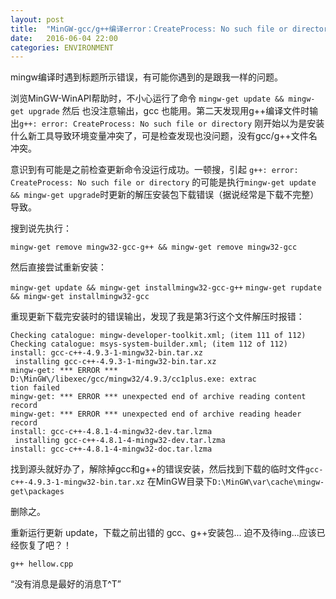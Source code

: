 ```yaml
---
layout: post
title:  "MinGW-gcc/g++编译error：CreateProcess: No such file or directory"
date:   2016-06-04 22:00
categories: ENVIRONMENT
---
```


mingw编译时遇到标题所示错误，有可能你遇到的是跟我一样的问题。



浏览MinGW-WinAPI帮助时，不小心运行了命令 `mingw-get update && mingw-get upgrade` 然后
也没注意输出，gcc 也能用。第二天发现用g++编译文件时输出`g++: error: CreateProcess: No such file or directory`
刚开始以为是安装什么新工具导致环境变量冲突了，可是检查发现也没问题，没有gcc/g++文件名冲突。

意识到有可能是之前检查更新命令没运行成功。一顿搜，引起 `g++: error: CreateProcess: No such file or directory` 的可能是执行`mingw-get update && mingw-get upgrade`时更新的解压安装包下载错误（据说经常是下载不完整）导致。


搜到说先执行：

`mingw-get remove mingw32-gcc-g++ && mingw-get remove mingw32-gcc`

然后直接尝试重新安装：

`mingw-get update && mingw-get installmingw32-gcc-g++`
`mingw-get rupdate && mingw-get installmingw32-gcc`

重现更新下载完安装时的错误输出，发现了我是第3行这个文件解压时报错：

```
Checking catalogue: mingw-developer-toolkit.xml; (item 111 of 112)              
Checking catalogue: msys-system-builder.xml; (item 112 of 112)                  
install: gcc-c++-4.9.3-1-mingw32-bin.tar.xz                                     
 installing gcc-c++-4.9.3-1-mingw32-bin.tar.xz                                  
mingw-get: *** ERROR *** D:\MinGW\/libexec/gcc/mingw32/4.9.3/cc1plus.exe: extrac
tion failed                                                                     
mingw-get: *** ERROR *** unexpected end of archive reading content record       
mingw-get: *** ERROR *** unexpected end of archive reading header record        
install: gcc-c++-4.8.1-4-mingw32-dev.tar.lzma                                   
 installing gcc-c++-4.8.1-4-mingw32-dev.tar.lzma                                
install: gcc-c++-4.8.1-4-mingw32-doc.tar.lzma                                   
```

找到源头就好办了，解除掉gcc和g++的错误安装，然后找到下载的临时文件`gcc-c++-4.9.3-1-mingw32-bin.tar.xz`
在MinGW目录下`D:\MinGW\var\cache\mingw-get\packages`

删除之。

重新运行更新 update，下载之前出错的 gcc、g++安装包...
迫不及待ing...应该已经恢复了吧？！

`g++ hellow.cpp`

“没有消息是最好的消息T^T”
